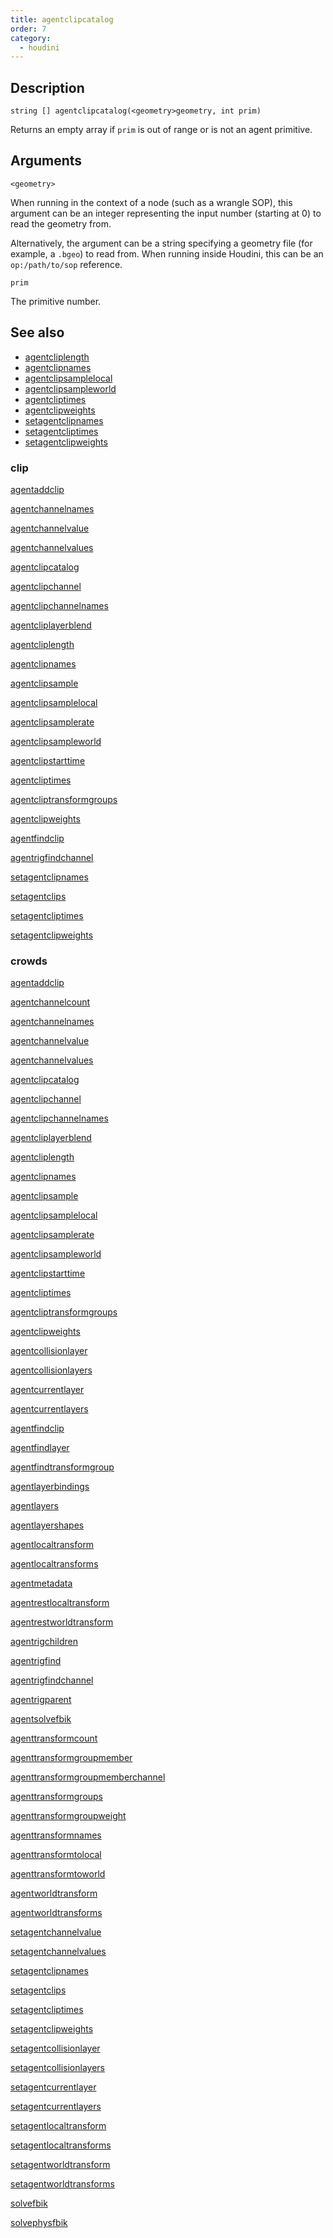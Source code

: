 ```yaml
---
title: agentclipcatalog
order: 7
category:
  - houdini
---
```


## Description

`string [] agentclipcatalog(<geometry>geometry, int prim)`

Returns an empty array if `prim` is out of range or is not an agent primitive.

## Arguments

`<geometry>`

When running in the context of a node (such as a wrangle SOP), this argument
can be an integer representing the input number (starting at 0) to read the
geometry from.

Alternatively, the argument can be a string specifying a geometry file (for
example, a `.bgeo`) to read from. When running inside Houdini, this can be an
`op:/path/to/sop` reference.

`prim`

The primitive number.

## See also

- [agentcliplength ](agentcliplength.html)
- [agentclipnames ](agentclipnames.html)
- [agentclipsamplelocal ](agentclipsamplelocal.html)
- [agentclipsampleworld ](agentclipsampleworld.html)
- [agentcliptimes ](agentcliptimes.html)
- [agentclipweights ](agentclipweights.html)
- [setagentclipnames ](setagentclipnames.html)
- [setagentcliptimes ](setagentcliptimes.html)
- [setagentclipweights ](setagentclipweights.html)

### clip

[agentaddclip ](agentaddclip.html)

[agentchannelnames ](agentchannelnames.html)

[agentchannelvalue ](agentchannelvalue.html)

[agentchannelvalues ](agentchannelvalues.html)

[agentclipcatalog ](agentclipcatalog.html)

[agentclipchannel ](agentclipchannel.html)

[agentclipchannelnames ](agentclipchannelnames.html)

[agentcliplayerblend ](agentcliplayerblend.html)

[agentcliplength ](agentcliplength.html)

[agentclipnames ](agentclipnames.html)

[agentclipsample ](agentclipsample.html)

[agentclipsamplelocal ](agentclipsamplelocal.html)

[agentclipsamplerate ](agentclipsamplerate.html)

[agentclipsampleworld ](agentclipsampleworld.html)

[agentclipstarttime ](agentclipstarttime.html)

[agentcliptimes ](agentcliptimes.html)

[agentcliptransformgroups ](agentcliptransformgroups.html)

[agentclipweights ](agentclipweights.html)

[agentfindclip ](agentfindclip.html)

[agentrigfindchannel ](agentrigfindchannel.html)

[setagentclipnames ](setagentclipnames.html)

[setagentclips ](setagentclips.html)

[setagentcliptimes ](setagentcliptimes.html)

[setagentclipweights ](setagentclipweights.html)

### crowds

[agentaddclip ](agentaddclip.html)

[agentchannelcount ](agentchannelcount.html)

[agentchannelnames ](agentchannelnames.html)

[agentchannelvalue ](agentchannelvalue.html)

[agentchannelvalues ](agentchannelvalues.html)

[agentclipcatalog ](agentclipcatalog.html)

[agentclipchannel ](agentclipchannel.html)

[agentclipchannelnames ](agentclipchannelnames.html)

[agentcliplayerblend ](agentcliplayerblend.html)

[agentcliplength ](agentcliplength.html)

[agentclipnames ](agentclipnames.html)

[agentclipsample ](agentclipsample.html)

[agentclipsamplelocal ](agentclipsamplelocal.html)

[agentclipsamplerate ](agentclipsamplerate.html)

[agentclipsampleworld ](agentclipsampleworld.html)

[agentclipstarttime ](agentclipstarttime.html)

[agentcliptimes ](agentcliptimes.html)

[agentcliptransformgroups ](agentcliptransformgroups.html)

[agentclipweights ](agentclipweights.html)

[agentcollisionlayer ](agentcollisionlayer.html)

[agentcollisionlayers ](agentcollisionlayers.html)

[agentcurrentlayer ](agentcurrentlayer.html)

[agentcurrentlayers ](agentcurrentlayers.html)

[agentfindclip ](agentfindclip.html)

[agentfindlayer ](agentfindlayer.html)

[agentfindtransformgroup ](agentfindtransformgroup.html)

[agentlayerbindings ](agentlayerbindings.html)

[agentlayers ](agentlayers.html)

[agentlayershapes ](agentlayershapes.html)

[agentlocaltransform ](agentlocaltransform.html)

[agentlocaltransforms ](agentlocaltransforms.html)

[agentmetadata ](agentmetadata.html)

[agentrestlocaltransform ](agentrestlocaltransform.html)

[agentrestworldtransform ](agentrestworldtransform.html)

[agentrigchildren ](agentrigchildren.html)

[agentrigfind ](agentrigfind.html)

[agentrigfindchannel ](agentrigfindchannel.html)

[agentrigparent ](agentrigparent.html)

[agentsolvefbik ](agentsolvefbik.html)

[agenttransformcount ](agenttransformcount.html)

[agenttransformgroupmember ](agenttransformgroupmember.html)

[agenttransformgroupmemberchannel ](agenttransformgroupmemberchannel.html)

[agenttransformgroups ](agenttransformgroups.html)

[agenttransformgroupweight ](agenttransformgroupweight.html)

[agenttransformnames ](agenttransformnames.html)

[agenttransformtolocal ](agenttransformtolocal.html)

[agenttransformtoworld ](agenttransformtoworld.html)

[agentworldtransform ](agentworldtransform.html)

[agentworldtransforms ](agentworldtransforms.html)

[setagentchannelvalue ](setagentchannelvalue.html)

[setagentchannelvalues ](setagentchannelvalues.html)

[setagentclipnames ](setagentclipnames.html)

[setagentclips ](setagentclips.html)

[setagentcliptimes ](setagentcliptimes.html)

[setagentclipweights ](setagentclipweights.html)

[setagentcollisionlayer ](setagentcollisionlayer.html)

[setagentcollisionlayers ](setagentcollisionlayers.html)

[setagentcurrentlayer ](setagentcurrentlayer.html)

[setagentcurrentlayers ](setagentcurrentlayers.html)

[setagentlocaltransform ](setagentlocaltransform.html)

[setagentlocaltransforms ](setagentlocaltransforms.html)

[setagentworldtransform ](setagentworldtransform.html)

[setagentworldtransforms ](setagentworldtransforms.html)

[solvefbik ](solvefbik.html)

[solvephysfbik ](solvephysfbik.html)
